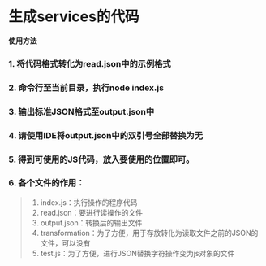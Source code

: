 # 生成services的代码
**使用方法**
### 1. 将代码格式转化为read.json中的示例格式
### 2. 命令行至当前目录，执行node index.js
### 3. 输出标准JSON格式至output.json中
### 4. 请使用IDE将output.json中的双引号全部替换为无
### 5. 得到可使用的JS代码，放入要使用的位置即可。
### 6. 各个文件的作用：
>1. index.js：执行操作的程序代码
>2. read.json：要进行读操作的文件
>3. output.json：转换后的输出文件
>4. transformation：为了方便，用于存放转化为读取文件之前的JSON的文件，可以没有
>5. test.js：为了方便，进行JSON替换字符操作变为js对象的文件